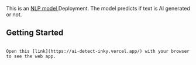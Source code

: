 This is an [NLP model ](https://github.com/ericks-on/NLP-Ai_generated_Text_detection) Deployment. The model predicts if text is AI generated or not.



## Getting Started


```

Open this [link](https://ai-detect-inky.vercel.app/) with your browser to see the web app.
```


